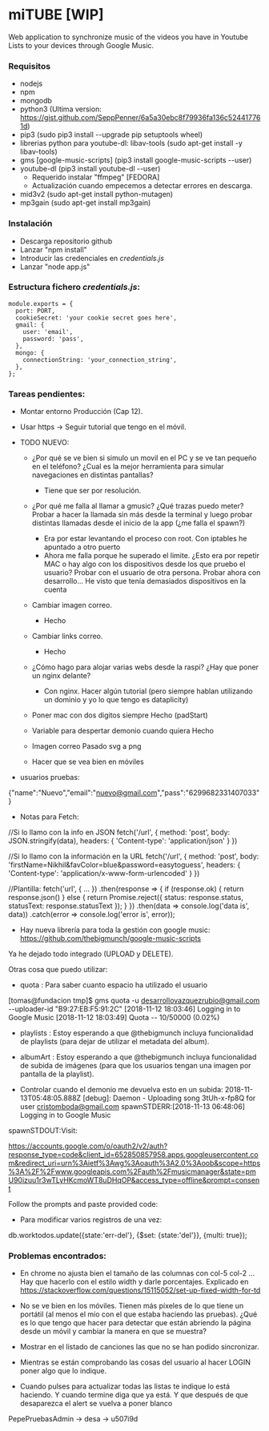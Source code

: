 # miTUBE  [WIP]
Web application to synchronize music of the videos you have in Youtube Lists to your devices through Google Music.

### Requisitos

* nodejs
* npm
* mongodb
* python3 (Ultima version: https://gist.github.com/SeppPenner/6a5a30ebc8f79936fa136c524417761d)
* pip3 (sudo pip3 install --upgrade pip setuptools wheel)
* librerias python para youtube-dl: libav-tools (sudo apt-get install -y libav-tools)
* gms [google-music-scripts] (pip3 install google-music-scripts --user)
* youtube-dl (pip3 install youtube-dl --user)
  * Requerido instalar "ffmpeg" [FEDORA]
  * Actualización cuando empecemos a detectar errores en descarga.
* mid3v2 (sudo apt-get install python-mutagen)
* mp3gain (sudo apt-get install mp3gain)

### Instalación

* Descarga repositorio github
* Lanzar "npm install"
* Introducir las credenciales en *credentials.js*
* Lanzar "node app.js"


### Estructura fichero *credentials.js*:

```
module.exports = {
  port: PORT,
  cookieSecret: 'your cookie secret goes here',
  gmail: {
    user: 'email',
    password: 'pass',
  },
  mongo: {
    connectionString: 'your_connection_string',
  },
};
```


### Tareas pendientes:

* Montar entorno Producción (Cap 12).
* Usar https -> Seguir tutorial que tengo en el móvil.
* TODO NUEVO:
  * ¿Por qué se ve bien si simulo un movil en el PC y se ve tan pequeño en el teléfono? ¿Cual es la mejor herramienta para simular navegaciones en distintas pantallas?
    - Tiene que ser por resolución. 
  * ¿Por qué me falla al llamar a gmusic? ¿Qué trazas puedo meter? Probar a hacer la llamada sin más desde la terminal y luego probar distintas llamadas desde el inicio de la app (¿me falla el spawn?)
    - Era por estar levantando el proceso con root. Con iptables he apuntado a otro puerto
    - Ahora me falla porque he superado el limite. ¿Esto era por repetir MAC o hay algo con los dispositivos desde los que pruebo el usuario? Probar con el usuario de otra persona.
      Probar ahora con desarrollo...
      He visto que tenía demasiados dispositivos en la cuenta
  * Cambiar imagen correo.
    - Hecho
  * Cambiar links correo.
    - Hecho
  * ¿Cómo hago para alojar varias webs desde la raspi? ¿Hay que poner un nginx delante?
    - Con nginx. Hacer algún tutorial (pero siempre hablan utilizando un dominio y yo lo que tengo es dataplicity)
  
  * Poner mac con dos digitos siempre
      Hecho (padStart)
  * Variable para despertar demonio cuando quiera
      Hecho
  * Imagen correo
      Pasado svg a png
  * Hacer que se vea bien en móviles

* usuarios pruebas:

{"name":"Nuevo","email":"nuevo@gmail.com","pass":"6299682331407033"}



* Notas para Fetch:

//Si lo llamo con la info en JSON
fetch('/url', {
  method: 'post',
  body: JSON.stringify(data),
  headers: { 'Content-type': 'application/json' }
})

//Si lo llamo con la información en la URL
fetch('/url', {
  method: 'post',
  body: 'firstName=Nikhil&favColor=blue&password=easytoguess',
  headers: { 'Content-type': 'application/x-www-form-urlencoded' }
})

//Plantilla:
  fetch('url', {
    ...
  })
  .then(response => {
    if (response.ok) {
      return response.json()
    } else {
      return Promise.reject({
        status: response.status,
        statusText: response.statusText
      });
    }
  })
  .then(data => console.log('data is', data))
  .catch(error => console.log('error is', error));


  * Hay nueva librería para toda la gestión con google music:
  https://github.com/thebigmunch/google-music-scripts

  Ya he dejado todo integrado (UPLOAD y DELETE).

  Otras cosa que puedo utilizar:

  * quota : Para saber cuanto espacio ha utilizado el usuario

  [tomas@fundacion tmp]$ gms quota -u desarrollovazquezrubio@gmail.com --uploader-id "B9:27:EB:F5:91:2C"
  [2018-11-12 18:03:46] Logging in to Google Music
  [2018-11-12 18:03:49] Quota -- 10/50000 (0.02%)

  * playlists : Estoy esperando a que @thebigmunch incluya funcionalidad de playlists (para dejar de utilizar el metadata del album).

  * albumArt : Estoy esperando a que @thebigmunch incluya funcionalidad de subida de imágenes (para que los usuarios tengan una imagen por pantalla de la playlist).



* Controlar cuando el demonio me devuelva esto en un subida:
2018-11-13T05:48:05.888Z [debug]: Daemon - Uploading song 3tUh-x-fp8Q for user cristomboda@gmail.com
spawnSTDERR:[2018-11-13 06:48:06] Logging in to Google Music

spawnSTDOUT:Visit:

https://accounts.google.com/o/oauth2/v2/auth?response_type=code&client_id=652850857958.apps.googleusercontent.com&redirect_uri=urn%3Aietf%3Awg%3Aoauth%3A2.0%3Aoob&scope=https%3A%2F%2Fwww.googleapis.com%2Fauth%2Fmusicmanager&state=pmU90izuu1r3wTLyHKcmoWT8uDHqOP&access_type=offline&prompt=consent

Follow the prompts and paste provided code: 


* Para modificar varios registros de una vez: 

db.worktodos.update({state:'err-del'}, {$set: {state:'del'}}, {multi: true});


### Problemas encontrados:

* En chrome no ajusta bien el tamaño de las columnas con col-5 col-2 ... Hay que hacerlo con el estilo width y darle porcentajes. Explicado en  https://stackoverflow.com/questions/15115052/set-up-fixed-width-for-td

* No se ve bien en los móviles. Tienen más píxeles de lo que tiene un portátil (al menos el mío con el que estaba haciendo las pruebas). ¿Qué es lo que tengo que hacer para detectar que están abriendo la página desde un móvil y cambiar la manera en que se muestra?

* Mostrar en el listado de canciones las que no se han podido sincronizar.

* Mientras se están comprobando las cosas del usuario al hacer LOGIN poner algo que lo indique.

* Cuando pulses para actualizar todas las listas te indique lo está haciendo. Y cuando termine diga que ya está. Y que después de que desaparezca el alert se vuelva a poner blanco

PepePruebasAdmin -> desa -> u507i9d